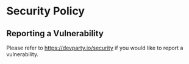 # Security Policy

## Reporting a Vulnerability

Please refer to https://devparty.io/security if you would like to report a vulnerability.
